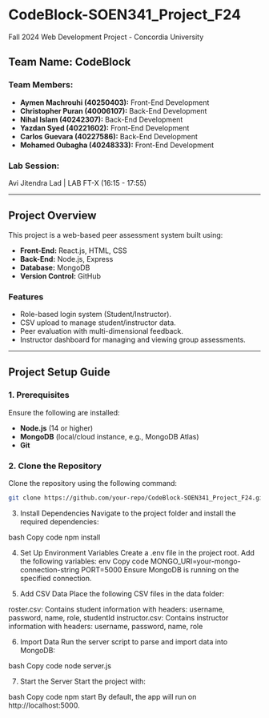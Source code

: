 # CodeBlock-SOEN341_Project_F24
Fall 2024 Web Development Project - Concordia University

## Team Name: CodeBlock

### Team Members:
- **Aymen Machrouhi (40250403):** Front-End Development
- **Christopher Puran (40006107):** Back-End Development
- **Nihal Islam (40242307):** Back-End Development
- **Yazdan Syed (40221602):** Front-End Development
- **Carlos Guevara (40227586):** Back-End Development
- **Mohamed Oubagha (40248333):** Front-End Development

### Lab Session:
Avi Jitendra Lad | LAB FT-X (16:15 - 17:55)

---

## **Project Overview**

This project is a web-based peer assessment system built using:
- **Front-End:** React.js, HTML, CSS
- **Back-End:** Node.js, Express
- **Database:** MongoDB
- **Version Control:** GitHub

### **Features**
- Role-based login system (Student/Instructor).
- CSV upload to manage student/instructor data.
- Peer evaluation with multi-dimensional feedback.
- Instructor dashboard for managing and viewing group assessments.

---

## **Project Setup Guide**

### **1. Prerequisites**
Ensure the following are installed:
- **Node.js** (14 or higher)
- **MongoDB** (local/cloud instance, e.g., MongoDB Atlas)
- **Git**

### **2. Clone the Repository**
Clone the repository using the following command:
```bash
git clone https://github.com/your-repo/CodeBlock-SOEN341_Project_F24.git
```

3. Install Dependencies
Navigate to the project folder and install the required dependencies:

bash
Copy code
npm install

4. Set Up Environment Variables
Create a .env file in the project root.
Add the following variables:
env
Copy code
MONGO_URI=your-mongo-connection-string
PORT=5000
Ensure MongoDB is running on the specified connection.


5. Add CSV Data
Place the following CSV files in the data folder:

roster.csv: Contains student information with headers:
username, password, name, role, studentId
instructor.csv: Contains instructor information with headers:
username, password, name, role


6. Import Data
Run the server script to parse and import data into MongoDB:

bash
Copy code
node server.js


7. Start the Server
Start the project with:

bash
Copy code
npm start
By default, the app will run on http://localhost:5000.
